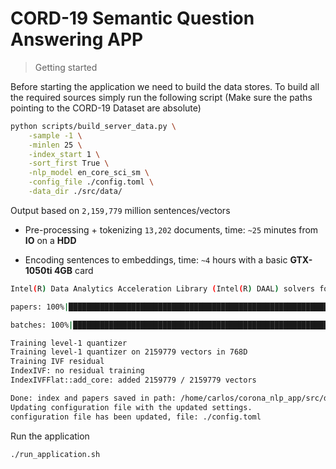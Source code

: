 # CORD-19 Semantic Question Answering APP

> Getting started

Before starting the application we need to build the data stores. To build all the required sources simply run the following script (Make sure the paths pointing to the CORD-19 Dataset are absolute)

```bash
python scripts/build_server_data.py \
    -sample -1 \
    -minlen 25 \
    -index_start 1 \
    -sort_first True \
    -nlp_model en_core_sci_sm \
    -config_file ./config.toml \
    -data_dir ./src/data/
```

Output based on `2,159,779` million sentences/vectors

- Pre-processing + tokenizing `13,202` documents, time: `~25` minutes from **IO** on a **HDD**

- Encoding sentences to embeddings, time: `~4` hours with a basic **GTX-1050ti 4GB** card

```bash
Intel(R) Data Analytics Acceleration Library (Intel(R) DAAL) solvers for sklearn enabled: https://intelpython.github.io/daal4py/sklearn.html

papers: 100%|████████████████████████████████████████████████████████████████████| 13202/13202 [25:07<00:00,  8.76it/s]

batches: 100%|███████████████████████████████████████████████████████████████| 269973/269973 [4:08:17<00:00, 18.12it/s]

Training level-1 quantizer
Training level-1 quantizer on 2159779 vectors in 768D
Training IVF residual
IndexIVF: no residual training
IndexIVFFlat::add_core: added 2159779 / 2159779 vectors

Done: index and papers saved in path: /home/carlos/corona_nlp_app/src/data
Updating configuration file with the updated settings.
configuration file has been updated, file: ./config.toml
```

Run the application

```bash
./run_application.sh
```
